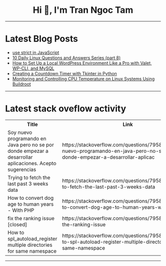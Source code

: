 <h1 align="center">Hi 👋, I'm Tran Ngoc Tam</h1>

---

# Latest Blog Posts 
<!-- BLOG-POST-LIST:START -->
- [use strict in JavaScript](https://dev.to/betelgeuseas/use-strict-in-javascript-57mk)
- [10 Daily Linux Questions and Answers Series &lpar;part 8&rpar;](https://dev.to/alexenson/10-daily-linux-questions-and-answers-series-part-8-1171)
- [How to Set Up a Local WordPress Environment Like a Pro with Valet, WP-CLI, and MySQL](https://dev.to/domegang/how-to-set-up-a-local-wordpress-environment-like-a-pro-with-valet-wp-cli-and-mysql-53p6)
- [Creating a Countdown Timer with Tkinter in Python](https://dev.to/blackmare01wolf/creating-a-countdown-timer-with-tkinter-in-python-4i3j)
- [Monitoring and Controlling CPU Temperature on Linux Systems Using Buildroot](https://dev.to/pfs/monitoring-and-controlling-cpu-temperature-on-raspberry-pi-5-using-buildroot-31gp)
<!-- BLOG-POST-LIST:END -->

---

# Latest stack oveflow activity
<table>
  <tr><th>Title</th><th>Link</th></tr>
  <!-- STACKOVERFLOW:START --><tr><td>Soy nuevo programando en Java pero no se por donde empezar a desarrollar aplicaciones. Acepto sugerencias</td><td>https://stackoverflow.com/questions/79582477/soy-nuevo-programando-en-java-pero-no-se-por-donde-empezar-a-desarrollar-aplicac</td></tr><tr><td>Trying to fetch the last past 3 weeks data</td><td>https://stackoverflow.com/questions/79582461/trying-to-fetch-the-last-past-3-weeks-data</td></tr><tr><td>How to convert dog age to human years - With PHP</td><td>https://stackoverflow.com/questions/79582442/how-to-convert-dog-age-to-human-years-with-php</td></tr><tr><td>fix the ranking issue [closed]</td><td>https://stackoverflow.com/questions/79582060/fix-the-ranking-issue</td></tr><tr><td>How to spl_autoload_register multiple directories for same namespace</td><td>https://stackoverflow.com/questions/79582041/how-to-spl-autoload-register-multiple-directories-for-same-namespace</td></tr><!-- STACKOVERFLOW:END -->
</table>

---


